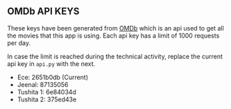 ## OMDb API KEYS

These keys have been generated from [OMDb](https://www.omdbapi.com/) which is an api used to get all the movies that this app is using. Each api key has a limit of 1000 requests per day.

In case the limit is reached during the technical activity, replace the current api key in `api.py` with the next.

* Ece: 2651b0db (Current)
* Jeenal: 87135056
* Tushita 1: 6e84034d
* Tushita 2: 375ed43e